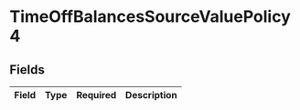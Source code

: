 # TimeOffBalancesSourceValuePolicy4


## Fields

| Field       | Type        | Required    | Description |
| ----------- | ----------- | ----------- | ----------- |